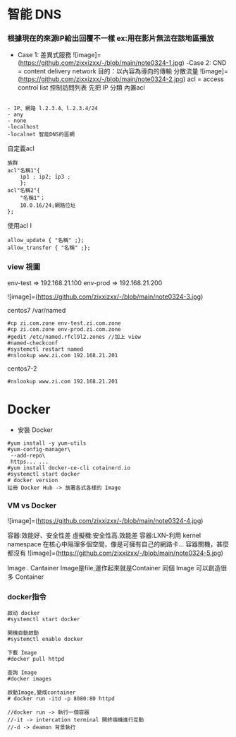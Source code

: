 # 智能 DNS
### 根據現在的來源IP給出回覆不一樣 ex:用在影片無法在該地區播放
- Case 1: 差異式服務
![image]=(https://github.com/zixxizxx/-/blob/main/note0324-1.jpg)
-Case 2: CND = content delivery network 
 目的：以內容為導向的傳輸 
 分散流量
 ![image]=(https://github.com/zixxizxx/-/blob/main/note0324-2.jpg)
acl = access control list 控制訪問列表
先把 IP 分類
內置acl
```

- IP、網路 l.2.3.4、l.2.3.4/24
- any
- none
-localhost 
-localnet 智能DNS的區網
```
自定義acl
```
族群
acl"名稱1"{
    ip1 ; ip2; īp3 ;
    };
acl"名稱2"{
    "名稱1"；
    10.0.16/24;網路位址
};
```
使用acl I
```
allow_update { "名稱" ;};
allow_transfer { "名稱" ;};
```
### view 視圖
env-test => 192.168.21.100
env-prod => 192.168.21.200

![image]=(https://github.com/zixxizxx/-/blob/main/note0324-3.jpg)

centos7 /var/named
```
#cp zi.com.zone env-test.zi.com.zone
#cp zi.com.zone env-prod.zi.com.zone
#gedit /etc/named.rfcl9l2.zones //加上 view
#named-checkconf
#systemctl restart named
#nslookup www.zi.com 192.168.21.201
```
centos7-2
```
#nslookup www.zi.com 192.168.21.201
```
# Docker
- 安裝 Docker
```
#yum install -y yum-utils 
#yum-config-manager\
 --add-repo\
 https... ...
#yum install docker-ce-cli cotainerd.io 
#systemctl start docker
# docker version
註冊 Docker Hub -> 放著各式各樣的 Image
```
### VM vs Docker

![image]=(https://github.com/zixxizxx/-/blob/main/note0324-4.jpg)

容器:效能好、安全性差
虛擬機:安全性高.效能差
容器:LXN-利用 kernel namespace 在核心中隔理多個空間，像是可擁有自己的網路卡…
容器關機，甚麼都沒有
![image]=(https://github.com/zixxizxx/-/blob/main/note0324-5.jpg)


Image . Cantainer 
Image是file,運作起來就是Container
同個 Image 可以創造很多 Container

### docker指令
```
啟动 docker
#systemctl start docker

開機自動啟動
#systemctl enable docker

下載 Image
#docker pull httpd

查詢 Image
#docker images

啟動Image,變成container
# docker run -itd -p 8080:80 httpd

//docker run -> 執行一個容器
//-it -> intercation terminal 開終端機進行互動
//-d -> deamon 背景執行 
```

